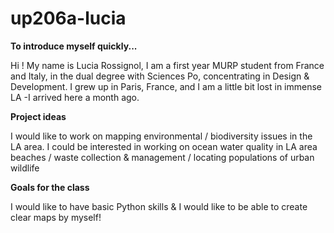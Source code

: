# up206a-lucia

**To introduce myself quickly...**

Hi ! My name is Lucia Rossignol, I am a first year MURP student from France and Italy, in the dual degree with Sciences Po, concentrating in Design & Development. I grew up in Paris, France, and I am a little bit lost in immense LA -I arrived here a month ago. 

**Project ideas**

I would like to work on mapping environmental / biodiversity issues in the LA area. I could be interested in working on ocean water quality in LA area beaches / waste collection & management / locating populations of urban wildlife 

**Goals for the class**

I would like to have basic Python skills &
I would like to be able to create clear maps by myself!
